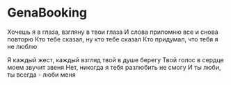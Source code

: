 # GenaBooking

Хочешь я в глаза, взгляну в твои глаза 
И слова припомню все и снова повторю 
Кто тебе сказал, ну кто тебе сказал 
Кто придумал, что тебя я не люблю 

Я каждый жест, каждый взгляд твой в душе берегу 
Твой голос в сердце моем звучит звеня 
Нет, никогда я тебя разлюбить не смогу 
И ты люби, ты всегда - люби меня
